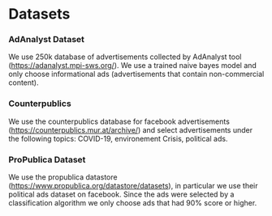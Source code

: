 # Datasets 

### AdAnalyst Dataset 
We use 250k database of advertisements collected by AdAnalyst tool (https://adanalyst.mpi-sws.org/). We use a trained naive bayes model and only choose informational ads (advertisements that contain non-commercial content).

### Counterpublics 
We use the counterpublics database for facebook advertisements (https://counterpublics.mur.at/archive/) and select advertisements under the following topics: COVID-19, environement Crisis, political ads.

### ProPublica Dataset 
We use the propublica datastore (https://www.propublica.org/datastore/datasets), in particular we use their political ads dataset on facebook. Since the ads were selected by a classification algorithm we only choose ads that had 90% score or higher.